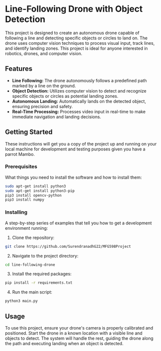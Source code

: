 # Line-Following Drone with Object Detection

This project is designed to create an autonomous drone capable of following a line and detecting specific objects or circles to land on. The drone uses computer vision techniques to process visual input, track lines, and identify landing zones. This project is ideal for anyone interested in robotics, drones, and computer vision.

## Features

- **Line Following:** The drone autonomously follows a predefined path marked by a line on the ground.
- **Object Detection:** Utilizes computer vision to detect and recognize specific objects or circles as potential landing zones.
- **Autonomous Landing:** Automatically lands on the detected object, ensuring precision and safety.
- **Real-Time Processing:** Processes video input in real-time to make immediate navigation and landing decisions.

## Getting Started

These instructions will get you a copy of the project up and running on your local machine for development and testing purposes given you have a parrot Mambo.

### Prerequisites

What things you need to install the software and how to install them:

```bash
sudo apt-get install python3
sudo apt-get install python3-pip
pip3 install opencv-python
pip3 install numpy
```

### Installing

A step-by-step series of examples that tell you how to get a development environment running:

1. Clone the repository:
```bash
git clone https://github.com/SurendranadhG22/MFG598Project
```

2. Navigate to the project directory:
```bash
cd line-following-drone
```

3. Install the required packages:
```bash
pip install -r requirements.txt
```

4. Run the main script:
```bash
python3 main.py
```

## Usage

To use this project, ensure your drone's camera is properly calibrated and positioned. Start the drone in a known location with a visible line and objects to detect. The system will handle the rest, guiding the drone along the path and executing landing when an object is detected.
